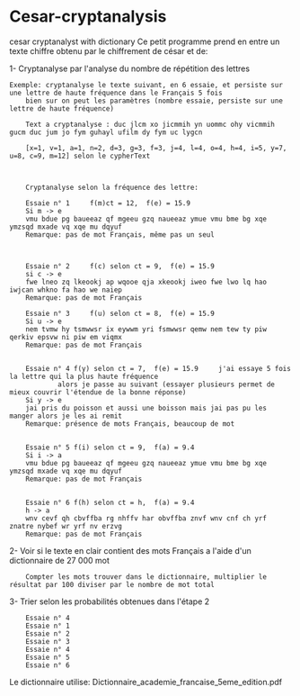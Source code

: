 # Cesar-cryptanalysis
cesar cryptanalyst with dictionary
Ce petit programme prend en entre un texte chiffre obtenu par le chiffrement de césar et de:

1- Cryptanalyse par l'analyse du nombre de répétition des lettres

	Exemple: cryptanalyse le texte suivant, en 6 essaie, et persiste sur une lettre de haute fréquence dans le Français 5 fois
	 	bien sur on peut les paramètres (nombre essaie, persiste sur une lettre de haute fréquence)

		Text a cryptanalyse : duc jlcm xo jicmmih yn uommc ohy vicmmih gucm duc jum jo fym guhayl ufilm dy fym uc lygcn

		[x=1, v=1, a=1, n=2, d=3, g=3, f=3, j=4, l=4, o=4, h=4, i=5, y=7, u=8, c=9, m=12] selon le cypherText


		
		Cryptanalyse selon la fréquence des lettre: 

		Essaie n° 1  	f(m)ct = 12,  f(e) = 15.9
		Si m -> e
		vmu bdue pg baueeaz qf mgeeu gzq naueeaz ymue vmu bme bg xqe ymzsqd mxade vq xqe mu dqyuf
		Remarque: pas de mot Français, même pas un seul

		

		Essaie n° 2 	f(c) selon ct = 9,  f(e) = 15.9
		si c -> e
		fwe lneo zq lkeookj ap wqooe qja xkeookj iweo fwe lwo lq hao iwjcan whkno fa hao we naiep
		Remarque: pas de mot Français

		Essaie n° 3 	f(u) selon ct = 8,  f(e) = 15.9
		Si u -> e
		nem tvmw hy tsmwwsr ix eywwm yri fsmwwsr qemw nem tew ty piw qerkiv epsvw ni piw em viqmx
		Remarque: pas de mot Français


		Essaie n° 4	f(y) selon ct = 7,  f(e) = 15.9     j'ai essaye 5 fois la lettre qui la plus haute fréquence 
				alors je passe au suivant (essayer plusieurs permet de mieux couvrir l'étendue de la bonne réponse)
		Si y -> e
		jai pris du poisson et aussi une boisson mais jai pas pu les manger alors je les ai remit
		Remarque: présence de mots Français, beaucoup de mot

		
		Essaie n° 5	f(i) selon ct = 9,  f(a) = 9.4
		Si i -> a
		vmu bdue pg baueeaz qf mgeeu gzq naueeaz ymue vmu bme bg xqe ymzsqd mxade vq xqe mu dqyuf
		Remarque: pas de mot Français


		Essaie n° 6	f(h) selon ct = h,  f(a) = 9.4
		h -> a			
		wnv cevf qh cbvffba rg nhffv har obvffba znvf wnv cnf ch yrf znatre nybef wr yrf nv erzvg
		Remarque: pas de mot Français

2- Voir si le texte en clair contient des mots Français a l'aide d'un dictionnaire de 27 000 mot

		Compter les mots trouver dans le dictionnaire, multiplier le résultat par 100 diviser par le nombre de mot total
	
3- Trier selon les probabilités obtenues dans l'étape 2

		Essaie n° 4
		Essaie n° 1
		Essaie n° 2
		Essaie n° 3
		Essaie n° 4
		Essaie n° 5
		Essaie n° 6


Le dictionnaire utilise: Dictionnaire_academie_francaise_5eme_edition.pdf
